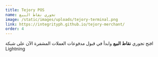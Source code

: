 ```yaml
---
title: Tejory POS
name: تجوري نقاط البيع
image: /static/images/uploads/tejory-terminal.png
link: https://integrityph.github.io/tejory-merchant/
order: 4
---
```

افتح تجوري **نقاط البيع** وابدأ في قبول مدفوعات العملات المشفرة الآن على شبكة Lightning
